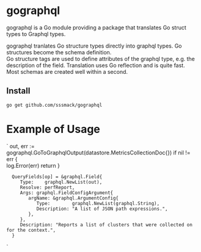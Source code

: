 # gographql
gographql is a Go module providing a package that translates Go struct types to Graphql types.

gographql tranlates Go structure types directly into graphql types.  Go structures become the schema definition.   
Go structure tags are used to define attributes of the graphql type, e.g. the description of the field.
Translation uses Go reflection and is quite fast.    
Most schemas are created well within a second.




## Install

```shell
go get github.com/sssmack/gographql
```
# Example of Usage
` out, err := gographql.GoToGraphqlOutput(datastore.MetricsCollectionDoc{})
      if nil != err {  
         log.Error(err)
         return
      }
      
      QueryFields[op] = &graphql.Field{
         Type:    graphql.NewList(out),
         Resolve: perfReport,
         Args: graphql.FieldConfigArgument{
            argName: &graphql.ArgumentConfig{
               Type:        graphql.NewList(graphql.String),
               Description: "A list of JSON path expressions.",
            },
         },    
         Description: "Reports a list of clusters that were collected on for the context.",
      }
`
